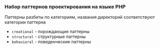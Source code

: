 ### Набор паттернов проектирования на языке PHP

Паттерны разбиты по категориям, названия директорий соответствуют категории паттерна
- `creational` - порождающие паттерны
- `structural` - структурные паттерны
- `behavioral` - поведенческие паттерны